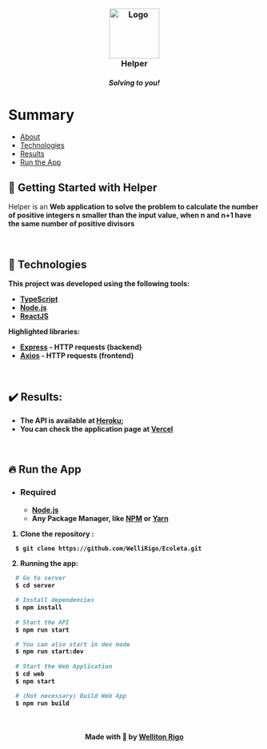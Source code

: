 <h3 align="center">
    <img alt="Logo" title="#logo" width="100px" src="https://i.imgur.com/gmMROJl.png">    
    <br>
    Helper
</h3>
<h5 align="center">Solving to you!</h4> 

# Summary
- [About](#about)
- [Technologies](#technologies)
- [Results](#results)
- [Run the App](#run)

<a id="about"></a>
## 🔖 Getting Started with Helper

Helper is an <strong>Web application</string> to solve the problem to calculate the number of positive integers n smaller than the input value, when n and n+1 have the same number of positive divisors 

<br>

<a id="technologies"></a>
## :rocket: Technologies

This project was developed using the following tools:
- [TypeScript](https://www.typescriptlang.org/)
- [Node.js](https://nodejs.org/en/)
- [ReactJS](https://reactjs.org/)

Highlighted libraries:
- [Express](http://expressjs.com/pt-br/) - HTTP requests (backend)
- [Axios](https://axios-http.com/ptbr/docs/intro) - HTTP requests (frontend)

<br/>

<a id="results"></a>
## :heavy_check_mark: Results:

- The API is available at [Heroku](https://reactjs.org/);
- You can check the application page at [Vercel](https://reactjs.org/)

<br/>

<a id="run"></a>
## :fire: Run the App
- ### **Required**
  - **[Node.js](https://nodejs.org/en/)**
  - Any Package Manager, like **[NPM](https://www.npmjs.com/)** or **[Yarn](https://yarnpkg.com/)**
1. Clone the repository :
```sh
  $ git clone https://github.com/WelliRigo/Ecoleta.git
```
2. Running the app:
```sh
  # Go to server
  $ cd server

  # Install dependencies
  $ npm install
  
  # Start the API
  $ npm run start

  # You can also start in dev mode
  $ npm run start:dev
  
  # Start the Web Application
  $ cd web
  $ npm start

  # (Not necessary) Build Web App
  $ npm run build

```
<br>

<h4 align="center">
    Made with 💜 by <a href="www.linkedin.com/in/welliton-rigo" target="_blank">Welliton Rigo</a>
</h4>

